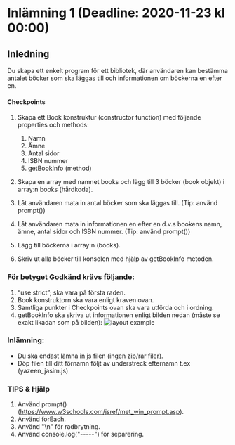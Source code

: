 # Inlämning 1 (Deadline: 2020-11-23 kl 00:00)

## Inledning

Du skapa ett enkelt program för ett bibliotek, där användaren kan bestämma antalet böcker som ska läggas till och informationen om böckerna en efter en.

#### Checkpoints

1. Skapa ett Book konstruktur (constructor function) med följande properties och methods:

   1. Namn
   2. Ämne
   3. Antal sidor
   4. ISBN nummer
   5. getBookInfo (method)

2. Skapa en array med namnet books och lägg till 3 böcker (book objekt) i array:n books (hårdkoda).
3. Låt användaren mata in antal böcker som ska läggas till. (Tip: använd prompt())
4. Låt användaren mata in informationen en efter en d.v.s bookens namn, ämne, antal sidor och ISBN nummer. (Tip: använd prompt())
5. Lägg till böckerna i array:n (books).
6. Skriv ut alla böcker till konsolen med hjälp av getBookInfo metoden.

### För betyget Godkänd krävs följande:

1. “use strict”; ska vara på första raden.
2. Book konstruktorn ska vara enligt kraven ovan.
3. Samtliga punkter i Checkpoints ovan ska vara utförda och i ordning.
4. getBookInfo ska skriva ut informationen enligt bilden nedan (måste se exakt likadan som på bilden):
   <img style="max-width: 700px" src="/media/javascript-images/javascript-s1/book-output.png" alt="layout example">

### Inlämning:

- Du ska endast lämna in js filen (ingen zip/rar filer).
- Döp filen till ditt förnamn följt av understreck efternamn t.ex (yazeen_jasim.js)

### TIPS & Hjälp

1. Använd prompt() (https://www.w3schools.com/jsref/met_win_prompt.asp).
2. Använd forEach.
3. Använd "\n" för radbrytning.
4. Använd console.log("-----") för separering.